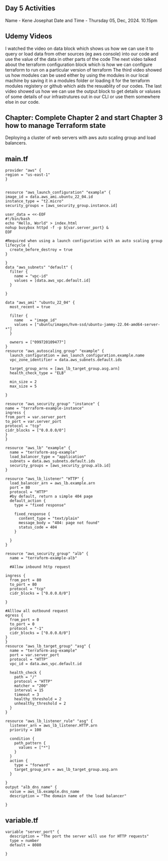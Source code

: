 ## Day 5 Activities

Name - Kene Josephat
Date and Time - Thursday 05, Dec, 2024. 10.15pm

## Udemy Videos
I watched the video on data block which shows us how we can use it to query or load data from other sources (eg aws console) into our code and use the value of the data in other parts of the code
The next video talked about the terraform configuration block which is how we can configure terraform to run on a particular version of terraform
The third video showed us how modules can be used either by using the modules in our local machine by saving it in a modules folder or loading it for the terraform modules registery or github which aids the resuablity of our codes.
The last video showed us how we can use the output block to get details or valuses of some details of our infrastrutures out in our CLI or use them somewhere else in our code. 

## Chapter: Complete Chapter 2 and start Chapter 3 how to manage Terraform state

Deploying a cluster of web servers with aws auto scaling group and load balancers. 

## main.tf 

```
provider "aws" {
region = "us-east-1"
}


resource "aws_launch_configuration" "example" {
image_id = data.aws_ami.ubuntu_22_04.id
instance_type = "t2.micro"
security_groups = [aws_security_group.instance.id]

user_data = <<-EOF
#!/bin/bash
echo "Hello, World" > index.html
nohup busybox httpd -f -p ${var.server_port} &
EOF

#Required when using a launch configuration with an auto scaling group
lifecycle {
  create_before_destroy = true
}

}
data "aws_subnets" "default" {
  filter {
    name = "vpc-id"
    values = [data.aws_vpc.default.id]
  }
  
}

data "aws_ami" "ubuntu_22_04" {
  most_recent = true

  filter {
    name   = "image_id"
    values = ["ubuntu/images/hvm-ssd/ubuntu-jammy-22.04-amd64-server-*"]
  }

  owners = ["099720109477"]
}
resource "aws_autoscaling_group" "example" {
  launch_configuration = aws_launch_configuration.example.name
  vpc_zone_identifier = data.aws_subnets.default.ids

  target_group_arns = [aws_lb_target_group.asg.arn]
  health_check_type = "ELB"

  min_size = 2
  max_size = 5
  
}

resource "aws_security_group" "instance" {
name = "terraform-example-instance"
ingress {
from_port = var.server_port
to_port = var.server_port
protocol = "tcp"
cidr_blocks = ["0.0.0.0/0"]
}
}

resource "aws_lb" "example" {
  name = "terraform-asg-example"
  load_balancer_type = "application"
  subnets = data.aws_subnets.default.ids
  security_groups = [aws_security_group.alb.id]
}

resource "aws_lb_listener" "HTTP" {
  load_balancer_arn = aws_lb.example.arn
  port = 80
  protocol = "HTTP"
  #by default, return a simple 404 page
  default_action {
    type = "fixed response"

    fixed_response {
      content_type = "text/plain"
      message_body = "404: page not found"
      status_code = 404
    }
    
  }
}

resource "aws_security_group" "alb" {
  name = "terraform-example-alb"

  #Allow inbound http request

ingress {
  from_port = 80
  to_port = 80
  protocol = "tcp"
  cidr_blocks = ["0.0.0.0/0"]

}

#Alllow all outbound request
egress {
  from_port = 0
  to_port = 0
  protocol = "-1"
  cidr_blocks = ["0.0.0.0/0"]
}
}
resource "aws_lb_target_group" "asg" {
  name = "terraform-asg-example"
  port = var.server_port
  protocol = "HTTP"
  vpc_id = data.aws_vpc.default.id

  health_check {
    path = "/"
    protocol = "HTTP"
    matcher = "200"
    interval = 15
    timeout = 3
    healthy_threshold = 2
    unhealthy_threshold = 2
  }
}

resource "aws_lb_listener_rule" "asg" {
  listener_arn = aws_lb_listener.HTTP.arn
  priority = 100

  condition {
    path_pattern {
      values = ["*"]
    }
  }
  action {
    type = "forward"
    target_group_arn = aws_lb_target_group.asg.arn 
  }
  
}
output "alb_dns_name" {
  value = aws_lb.example.dns_name
  description = "The domain name of the load balancer"
  
}

```

## variable.tf

```
variable "server_port" {
  description = "The port the server will use for HTTP requests"
  type = number
  default = 8080

}

```
